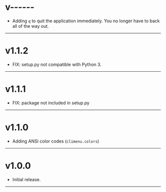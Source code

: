 # v------
*   Adding `q` to quit the application immediately.  You no longer have to
    back all of the way out.
***

# v1.1.2
*   FIX: setup.py not compatible with Python 3.
***

# v1.1.1
*   FIX: package not included in setup.py
***

# v1.1.0
*   Adding ANSI color codes (`climenu.colors`)
***


# v1.0.0
*   Initial release.
***